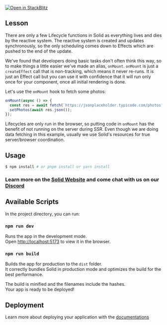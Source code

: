 [![Open in StackBlitz](https://developer.stackblitz.com/img/open_in_stackblitz.svg)](https://stackblitz.com/github/edivados/solid-tutorials/tree/main/tutorials/lifecycles_onmount?file=src/styles.css,src/main.jsx)

## Lesson

There are only a few Lifecycle functions in Solid as everything lives and dies by the reactive system. The reactive system is created and updates synchronously, so the only scheduling comes down to Effects which are pushed to the end of the update.

We've found that developers doing basic tasks don't often think this way, so to make things a
little easier we've made an alias, `onMount`. `onMount` is just a `createEffect` call that is
non-tracking, which means it never re-runs. It is just an Effect call but you can use it with confidence
that it will run only once for your component, once all initial rendering is done.

Let's use the `onMount` hook to fetch some photos:
```js
onMount(async () => {
  const res = await fetch(`https://jsonplaceholder.typicode.com/photos?_limit=20`);
  setPhotos(await res.json());
});
```

Lifecycles are only run in the browser, so putting code in `onMount` has the benefit of not running on the server during SSR. Even though we are doing data fetching in this example, usually we use Solid's resources for true server/browser coordination.


## Usage

```bash
$ npm install # or pnpm install or yarn install
```

### Learn more on the [Solid Website](https://solidjs.com) and come chat with us on our [Discord](https://discord.com/invite/solidjs)

## Available Scripts

In the project directory, you can run:

### `npm run dev`

Runs the app in the development mode.<br>
Open [http://localhost:5173](http://localhost:5173) to view it in the browser.

### `npm run build`

Builds the app for production to the `dist` folder.<br>
It correctly bundles Solid in production mode and optimizes the build for the best performance.

The build is minified and the filenames include the hashes.<br>
Your app is ready to be deployed!

## Deployment

Learn more about deploying your application with the [documentations](https://vite.dev/guide/static-deploy.html)
